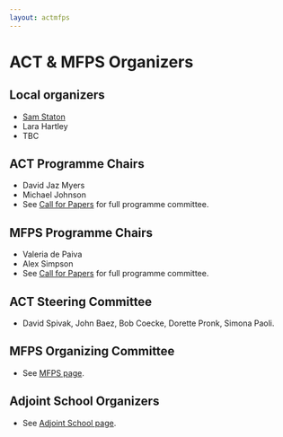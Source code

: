 ```yaml
---
layout: actmfps
---
```


# ACT &amp; MFPS Organizers

## Local organizers

* [Sam Staton](https://www.cs.ox.ac.uk/people/samuel.staton/main.html)
* Lara Hartley
* TBC

## ACT Programme Chairs
* David Jaz Myers
* Michael Johnson
* See [Call for Papers](act_cfp.html) for full programme committee.

## MFPS Programme Chairs
* Valeria de Paiva
* Alex Simpson
* See [Call for Papers](mfps_cfp.html) for full programme committee.

## ACT Steering Committee
* David Spivak, John Baez, Bob Coecke, Dorette Pronk, Simona Paoli.

## MFPS Organizing Committee
* See [MFPS page](https://mfpsconf.org/?page_id=5).

## Adjoint School Organizers
* See [Adjoint School page](http://adjointschool.com/2024.html). 

